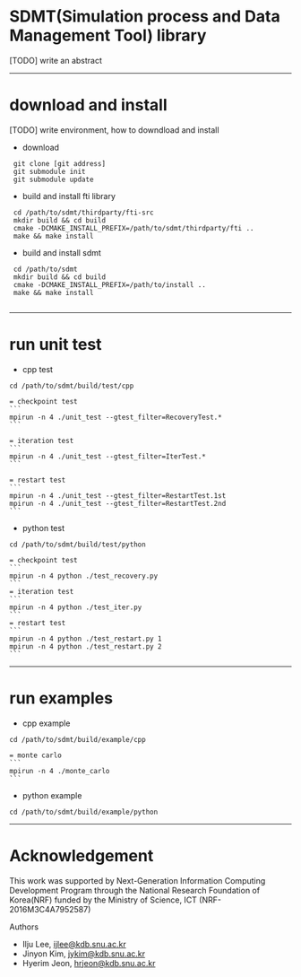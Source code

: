SDMT(Simulation process and Data Management Tool) library
===
[TODO] write an abstract

---

download and install
===
[TODO] write environment, how to downdload and install

- download
```
 git clone [git address]
 git submodule init
 git submodule update
```

- build and install fti library
```
 cd /path/to/sdmt/thirdparty/fti-src
 mkdir build && cd build
 cmake -DCMAKE_INSTALL_PREFIX=/path/to/sdmt/thirdparty/fti ..
 make && make install
```

- build and install sdmt

```
 cd /path/to/sdmt
 mkdir build && cd build
 cmake -DCMAKE_INSTALL_PREFIX=/path/to/install ..
 make && make install
 
```
---

run unit test
===
- cpp test
```
cd /path/to/sdmt/build/test/cpp
```
    = checkpoint test
    ```
    mpirun -n 4 ./unit_test --gtest_filter=RecoveryTest.*
    ```

    = iteration test
    ```
    mpirun -n 4 ./unit_test --gtest_filter=IterTest.*
    ```

    = restart test
    ```
    mpirun -n 4 ./unit_test --gtest_filter=RestartTest.1st
    mpirun -n 4 ./unit_test --gtest_filter=RestartTest.2nd
    ```

- python test
```
cd /path/to/sdmt/build/test/python
```
    = checkpoint test
    ```
    mpirun -n 4 python ./test_recovery.py
    ```
    = iteration test
    ```
    mpirun -n 4 python ./test_iter.py
    ```
    = restart test
    ```
    mpirun -n 4 python ./test_restart.py 1
    mpirun -n 4 python ./test_restart.py 2
    ```
---

run examples
===
- cpp example
```
cd /path/to/sdmt/build/example/cpp
```
    = monte carlo
    ```
    mpirun -n 4 ./monte_carlo
    ```

- python example
```
cd /path/to/sdmt/build/example/python
```

---
Acknowledgement
===
This work was supported by Next-Generation Information Computing Development Program through
the National Research Foundation of Korea(NRF) funded by the Ministry of Science, ICT (NRF-2016M3C4A7952587)

Authors
- Ilju Lee, ijlee@kdb.snu.ac.kr
- Jinyon Kim, jykim@kdb.snu.ac.kr
- Hyerim Jeon, hrjeon@kdb.snu.ac.kr
